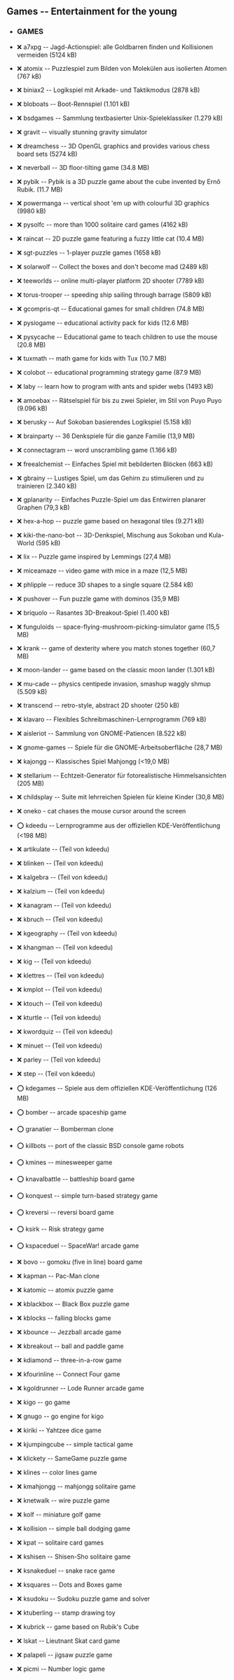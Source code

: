 ##  Games -- Entertainment for the young

- ### GAMES

- :x:  a7xpg  --		Jagd-Actionspiel: alle Goldbarren finden und Kollisionen vermeiden (5124 kB)
- :x:  atomix  --		Puzzlespiel zum Bilden von Molekülen aus isolierten Atomen (767 kB)
- :x:  biniax2  --		Logikspiel mit Arkade- und Taktikmodus (2878 kB)
- :x:  bloboats  --		Boot-Rennspiel (1.101 kB)
- :x:  bsdgames  --		Sammlung textbasierter Unix-Spieleklassiker (1.279 kB)
- :x:  gravit  --		visually stunning gravity simulator
- :x:  dreamchess  --		 3D OpenGL graphics and provides various chess board sets (5274 kB)
- :x:  neverball  --		3D floor-tilting game (34.8 MB)
- :x:  pybik  --		Pybik is a 3D puzzle game about the cube invented by Ernő Rubik. (11.7 MB)
- :x:  powermanga  --		vertical shoot 'em up with colourful 3D graphics (9980 kB)
- :x:  pysolfc  --		more than 1000 solitaire card games (4162 kB)
- :x:  raincat  --		2D puzzle game featuring a fuzzy little cat (10.4 MB)
- :x:  sgt-puzzles  --		1-player puzzle games (1658 kB)
- :x:  solarwolf  --		Collect the boxes and don't become mad (2489 kB)
- :x:  teeworlds  --		online multi-player platform 2D shooter (7789 kB)
- :x:  torus-trooper  --		speeding ship sailing through barrage (5809 kB)
- :x:  gcompris-qt  --		Educational games for small children (74.8 MB)
- :x:  pysiogame  --		educational activity pack for kids (12.6 MB)
- :x:  pysycache  --		Educational game to teach children to use the mouse (20.8 MB)
- :x:  tuxmath  --		math game for kids with Tux (10.7 MB)
- :x:  colobot  --		educational programming strategy game (87.9 MB)
- :x:  laby  --		learn how to program with ants and spider webs (1493 kB)
- :x:  amoebax  --		Rätselspiel für bis zu zwei Spieler, im Stil von Puyo Puyo (9.096 kB)
- :x:  berusky  --		Auf Sokoban basierendes Logikspiel (5.158 kB)
- :x:  brainparty  --		36 Denkspiele für die ganze Familie (13,9 MB)
- :x:  connectagram  --		word unscrambling game (1.166 kB)
- :x:  freealchemist  --		Einfaches Spiel mit bebilderten Blöcken (663 kB)
- :x:  gbrainy  --		Lustiges Spiel, um das Gehirn zu stimulieren und zu trainieren (2.340 kB)
- :x:  gplanarity  --		Einfaches Puzzle-Spiel um das Entwirren planarer Graphen (79,3 kB)
- :x:  hex-a-hop  --		puzzle game based on hexagonal tiles (9.271 kB)
- :x:  kiki-the-nano-bot  --		3D-Denkspiel, Mischung aus Sokoban und Kula-World (595 kB)
- :x:  lix  --		Puzzle game inspired by Lemmings (27,4 MB)
- :x:  miceamaze  --		video game with mice in a maze (12,5 MB)
- :x:  phlipple  --		reduce 3D shapes to a single square (2.584 kB)
- :x:  pushover  --		Fun puzzle game with dominos (35,9 MB)
- :x:  briquolo  --		Rasantes 3D-Breakout-Spiel (1.400 kB)
- :x:  funguloids  --		space-flying-mushroom-picking-simulator game (15,5 MB)
- :x:  krank  --		game of dexterity where you match stones together (60,7 MB)
- :x:  moon-lander  --		game based on the classic moon lander (1.301 kB)
- :x:  mu-cade  --		physics centipede invasion, smashup waggly shmup (5.509 kB)
- :x:  transcend  --		retro-style, abstract 2D shooter (250 kB)
- :x:  klavaro  --		Flexibles Schreibmaschinen-Lernprogramm (769 kB)
- :x:  aisleriot  --		Sammlung von GNOME-Patiencen (8.522 kB)
- :x:  gnome-games  --		Spiele für die GNOME-Arbeitsoberfläche (28,7 MB)
- :x:  kajongg  --		Klassisches Spiel Mahjongg (<19,0 MB)
- :x:  stellarium  --		Echtzeit-Generator für fotorealistische Himmelsansichten (205 MB)
- :x:  childsplay  --		Suite mit lehrreichen Spielen für kleine Kinder (30,8 MB)
- :x:  oneko  -		cat chases the mouse cursor around the screen

- :o:  kdeedu  --		Lernprogramme aus der offiziellen KDE-Veröffentlichung (<198 MB)
- :x:  artikulate  --		(Teil von kdeedu)
- :x:  blinken  --		(Teil von kdeedu)
- :x:  kalgebra  --		(Teil von kdeedu)
- :x:  kalzium  --		(Teil von kdeedu)
- :x:  kanagram  --		(Teil von kdeedu)
- :x:  kbruch  --		(Teil von kdeedu)
- :x:  kgeography  --		(Teil von kdeedu)
- :x:  khangman  --		(Teil von kdeedu)
- :x:  kig  --		(Teil von kdeedu)
- :x:  klettres  --		(Teil von kdeedu)
- :x:  kmplot  --		(Teil von kdeedu)
- :x:  ktouch  --		(Teil von kdeedu)
- :x:  kturtle  --		(Teil von kdeedu)
- :x:  kwordquiz  --		(Teil von kdeedu)
- :x:  minuet  --		(Teil von kdeedu)
- :x:  parley  --		(Teil von kdeedu)
- :x:  step  --		(Teil von kdeedu)

- :o:  kdegames  --	Spiele aus dem offiziellen KDE-Veröffentlichung (126 MB)
- :o:  bomber  --	arcade spaceship game
- :o:  granatier  --	Bomberman clone
- :o:  killbots  --	port of the classic BSD console game robots
- :o:  kmines  --	minesweeper game
- :o:  knavalbattle  --	battleship board game
- :o:  konquest  --	simple turn-based strategy game
- :o:  kreversi  --	reversi board game
- :o:  ksirk  --	Risk strategy game
- :o:  kspaceduel  --	SpaceWar! arcade game
- :x:  bovo  --		gomoku (five in line) board game
- :x:  kapman  --	Pac-Man clone
- :x:  katomic  --	atomix puzzle game
- :x:  kblackbox  --	Black Box puzzle game
- :x:  kblocks  --	falling blocks game
- :x:  kbounce  --	Jezzball arcade game
- :x:  kbreakout  --	ball and paddle game
- :x:  kdiamond  --	three-in-a-row game
- :x:  kfourinline  --	Connect Four game
- :x:  kgoldrunner  --	Lode Runner arcade game
- :x:  kigo  --		go game
- :x:  gnugo  --	go engine for kigo
- :x:  kiriki  --	Yahtzee dice game
- :x:  kjumpingcube  --	simple tactical game
- :x:  klickety  --	SameGame puzzle game
- :x:  klines  --	color lines game
- :x:  kmahjongg  --	mahjongg solitaire game
- :x:  knetwalk  --	wire puzzle game
- :x:  kolf  --		miniature golf game
- :x:  kollision  --	simple ball dodging game
- :x:  kpat  --		solitaire card games
- :x:  kshisen  --	Shisen-Sho solitaire game
- :x:  ksnakeduel  --	snake race game
- :x:  ksquares  --	Dots and Boxes game
- :x:  ksudoku  --	Sudoku puzzle game and solver
- :x:  ktuberling  --	stamp drawing toy
- :x:  kubrick  --	game based on Rubik's Cube
- :x:  lskat  --	Lieutnant Skat card game
- :x:  palapeli  --	jigsaw puzzle game
- :x:  picmi  --	Number logic game
